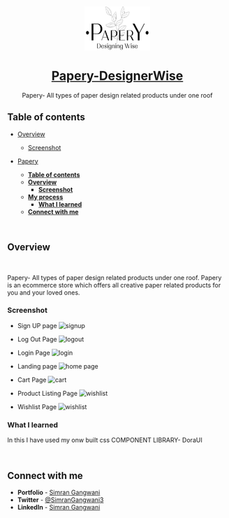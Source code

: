<div align="center">
  <img src="./assets/logo.png" height="100" width="150" alt="papery log"/>
  
# [Papery-DesignerWise](https://papery-designerwise.netlify.app/)

Papery- All types of paper design related products under one roof

</div>


## **Table of contents**

- [Overview](#overview)

  - [Screenshot](#screenshot)

- [Papery](#papery)
  - [**Table of contents**](#table-of-contents)
  - [**Overview**](#overview)
    - [**Screenshot**](#screenshot)
  - [**My process**](#my-process)
    - [**What I learned**](#what-i-learned)
  - [**Connect with me**](#Connect-with-me)

<br />

## **Overview**

<br />

Papery- All types of paper design related products under one roof. Papery is an ecommerce store which offers all creative paper related products for you and your loved ones.

### **Screenshot**

- Sign UP page
![signup](https://user-images.githubusercontent.com/82234663/155049846-a3c99e5d-a2af-41d8-868b-53e40c6bfac1.png)

- Log Out Page
![logout](https://user-images.githubusercontent.com/82234663/155049840-6dc827c6-18d2-4f26-b602-eb089144652d.png)

- Login Page
![login](https://user-images.githubusercontent.com/82234663/155049834-503389a4-96be-485c-8ecb-0be3b0c1ce70.png)

- Landing page
![home page](https://user-images.githubusercontent.com/82234663/155049817-0fbbad1a-1d6e-48df-8765-c50ab46c391c.png)

- Cart Page
![cart](https://user-images.githubusercontent.com/82234663/155049862-a10890d5-fedc-4047-b954-3bc2a3fee7f0.png)

- Product Listing Page
![wishlist](https://user-images.githubusercontent.com/82234663/155049856-2d012e77-f07f-4953-b3d8-d362a5d7fe17.png)

- Wishlist Page
![wishlist](https://user-images.githubusercontent.com/82234663/155050682-b2e55ef9-f9bf-4e08-a7d7-8ed210f10c26.png)


### **What I learned**

In this I have used my onw built css COMPONENT LIBRARY- DoraUI

<br />

## **Connect with me**

- **Portfolio** - [Simran Gangwani](https://simran-gangwani.netlify.app/)
- **Twitter** - [@SimranGangwani3](https://twitter.com/SimranGangwani3)
- **LinkedIn** - [Simran Gangwani](https://www.linkedin.com/in/simran-gangwani-b93a441b2/)

